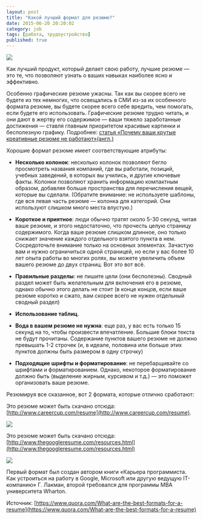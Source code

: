 ```yaml
---
layout: post
title: "Какой лучший формат для резюме?"
date: 2015-06-20 20:20:02
category: job
tags: [работа, трудоустройство]
published: true
---
```

<img src="https://theasder.github.io/img/interview.jpg" class="img-responsive" /><br />

Как лучший продукт, который делает свою работу, лучшие резюме &mdash; это те, что позволяют узнать о ваших навыках наиболее ясно и эффективно.

Особенно графические резюме ужасны. Так как вы скорее всего не будете из тех немногих, что освещались в СМИ из-за их особенного формата резюме, вы будете скорее всего себе вредить, чем помогать, если будете его использовать. Графические резюме трудно читать, и они дают в жертву его содержимое &mdash; ваши тяжело заработанные достижения &mdash; ставля главным приоритетом красивые картинки и бесполезную графику. Подробнее: [статья «Почему ваши крутые креативные резюме не работают»(англ.)](http://www.gayle.com/blog/2012/08/01/why-your-awesome-creative-resume-isnt-working)

Хорошие формат резюме имеет соответствующие атрибуты:

* **Несколько колонок**: несколько колонок позволяют бегло просмотреть названия компаний, где вы работали, позиций, учебных заведений, в которых вы учились, и другие ключевые факты. Колонки позволяют хранить информацию компактным образом, добавляя больше пространства для перечисления вещей, которые вы сделали. (Обратите внимание: не используете шаблоны, где вся левая часть резюме &mdash; колонка для категорий. Они используют слишком много места впустую.) 

* **Короткое и приятное**: люди обычно тратят около 5-30 секунд, читая ваше резюме, и этого недостаточно, что прочесть целую страницу содержимого. Когда ваше резюме слишком длинное, оно только снижает значение каждого отдельного взятого пункта в нем. Сосредоточьте внимание только на основных элементах. Зачастую вам и нужно ограничиться одной страницей, но если у вас более 10 лет опыта работы во многих ролях, вы можете увеличить объем вашего резюме до двух страниц. Вот это вот всё.

* **Правильные разделы**: не пишите цели (они бесполезны). Сводный раздел может быть желательным для включения его в резюме, однако обычно этого делать не стоит (в конце концов, если ваше резюме коротко и сжато, вам скорее всего не нужен отдельный сводный раздел) 

* **Использование таблиц**.

* **Вода в вашем резюме не нужна**: еще раз, у вас есть только 15 секунд на то, чтобы произвести впечатление. Большие блоки текста не будут прочитаны. Содержание пунктов вашего резюме не должно превышать 1-2 строчек (и, в идеале, половина или больше этих пунктов должны быть размером в одну строчку)

* **Подходящие шрифты и форматирование**: не перебарщивайте со шрифтами и форматированием. Однако, некоторое форматирование должно быть (выделение жирным, курсивом и т.д.) &mdash; это поможет организовать ваше резюме.

Резюмируя все сказанное, вот 2 формата, которые отлично сработают:

Это резюме может быть скачано отсюда: [http://www.careercup.com/resume](http://www.careercup.com/resume).

<img src="https://theasder.github.io/img/resume.png" class="img-responsive" /><br />

Это резюме может быть скачано отсюда: [http://www.thegoogleresume.com/resources.html](http://www.thegoogleresume.com/resources.html)

<img src="https://theasder.github.io/img/resume.png" class="img-responsive" /><br />

Первый формат был создан автором книги «Карьера программиста. Как устроиться на работу в Google, Microsoft или другую ведущую IT-компанию» Г. Лакман, второй требовался для программы MBA университета Wharton.

Источник: [https://www.quora.com/What-are-the-best-formats-for-a-resume](https://www.quora.com/What-are-the-best-formats-for-a-resume)
